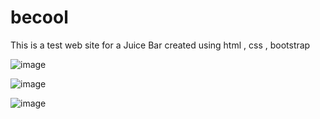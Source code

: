 # becool

This is a test web site for a Juice Bar created using html , css , bootstrap

![image](https://github.com/Maleeshapa/becool/assets/132542186/a1f24564-96a9-4c1f-8de5-eb755e24a48c)

![image](https://github.com/Maleeshapa/becool/assets/132542186/f01ef76d-1071-44f0-96e2-ffa80c84804b)

![image](https://github.com/Maleeshapa/becool/assets/132542186/c75efb65-884a-4755-85f7-8b0b9c3950f6)

